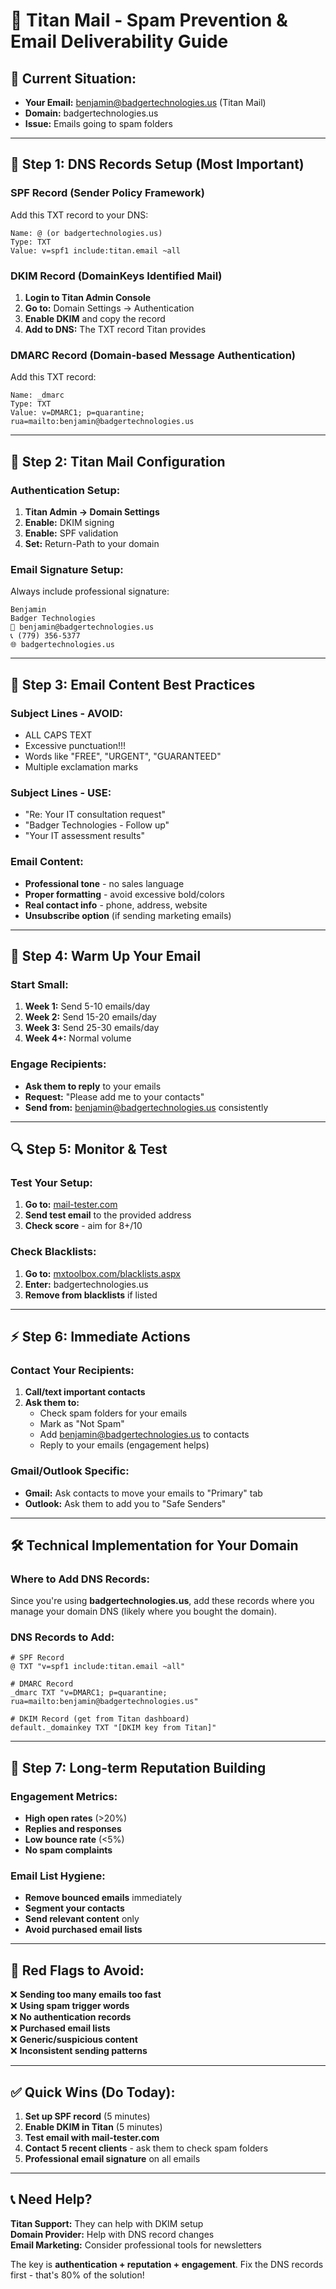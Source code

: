# 📧 Titan Mail - Spam Prevention & Email Deliverability Guide

## 🎯 **Current Situation:**
- **Your Email:** benjamin@badgertechnologies.us (Titan Mail)
- **Domain:** badgertechnologies.us 
- **Issue:** Emails going to spam folders

---

## 🚀 **Step 1: DNS Records Setup (Most Important)**

### **SPF Record** (Sender Policy Framework)
Add this TXT record to your DNS:

```
Name: @ (or badgertechnologies.us)
Type: TXT
Value: v=spf1 include:titan.email ~all
```

### **DKIM Record** (DomainKeys Identified Mail)
1. **Login to Titan Admin Console**
2. **Go to:** Domain Settings → Authentication
3. **Enable DKIM** and copy the record
4. **Add to DNS:** The TXT record Titan provides

### **DMARC Record** (Domain-based Message Authentication)
Add this TXT record:

```
Name: _dmarc
Type: TXT  
Value: v=DMARC1; p=quarantine; rua=mailto:benjamin@badgertechnologies.us
```

---

## 🔧 **Step 2: Titan Mail Configuration**

### **Authentication Setup:**
1. **Titan Admin → Domain Settings**
2. **Enable:** DKIM signing
3. **Enable:** SPF validation  
4. **Set:** Return-Path to your domain

### **Email Signature Setup:**
Always include professional signature:
```
Benjamin
Badger Technologies
📧 benjamin@badgertechnologies.us
📞 (779) 356-5377
🌐 badgertechnologies.us
```

---

## 📨 **Step 3: Email Content Best Practices**

### **Subject Lines - AVOID:**
- ALL CAPS TEXT
- Excessive punctuation!!!
- Words like "FREE", "URGENT", "GUARANTEED"
- Multiple exclamation marks

### **Subject Lines - USE:**
- "Re: Your IT consultation request"
- "Badger Technologies - Follow up"
- "Your IT assessment results"

### **Email Content:**
- **Professional tone** - no sales language
- **Proper formatting** - avoid excessive bold/colors  
- **Real contact info** - phone, address, website
- **Unsubscribe option** (if sending marketing emails)

---

## 🎯 **Step 4: Warm Up Your Email**

### **Start Small:**
1. **Week 1:** Send 5-10 emails/day
2. **Week 2:** Send 15-20 emails/day
3. **Week 3:** Send 25-30 emails/day
4. **Week 4+:** Normal volume

### **Engage Recipients:**
- **Ask them to reply** to your emails
- **Request:** "Please add me to your contacts"
- **Send from:** benjamin@badgertechnologies.us consistently

---

## 🔍 **Step 5: Monitor & Test**

### **Test Your Setup:**
1. **Go to:** [mail-tester.com](https://mail-tester.com)
2. **Send test email** to the provided address
3. **Check score** - aim for 8+/10

### **Check Blacklists:**
1. **Go to:** [mxtoolbox.com/blacklists.aspx](https://mxtoolbox.com/blacklists.aspx)
2. **Enter:** badgertechnologies.us
3. **Remove from blacklists** if listed

---

## ⚡ **Step 6: Immediate Actions**

### **Contact Your Recipients:**
1. **Call/text important contacts**
2. **Ask them to:** 
   - Check spam folders for your emails
   - Mark as "Not Spam" 
   - Add benjamin@badgertechnologies.us to contacts
   - Reply to your emails (engagement helps)

### **Gmail/Outlook Specific:**
- **Gmail:** Ask contacts to move your emails to "Primary" tab
- **Outlook:** Ask them to add you to "Safe Senders"

---

## 🛠️ **Technical Implementation for Your Domain**

### **Where to Add DNS Records:**
Since you're using **badgertechnologies.us**, add these records where you manage your domain DNS (likely where you bought the domain).

### **DNS Records to Add:**

```dns
# SPF Record
@ TXT "v=spf1 include:titan.email ~all"

# DMARC Record  
_dmarc TXT "v=DMARC1; p=quarantine; rua=mailto:benjamin@badgertechnologies.us"

# DKIM Record (get from Titan dashboard)
default._domainkey TXT "[DKIM key from Titan]"
```

---

## 🎯 **Step 7: Long-term Reputation Building**

### **Engagement Metrics:**
- **High open rates** (>20%)
- **Replies and responses** 
- **Low bounce rate** (<5%)
- **No spam complaints**

### **Email List Hygiene:**
- **Remove bounced emails** immediately
- **Segment your contacts** 
- **Send relevant content** only
- **Avoid purchased email lists**

---

## 🚨 **Red Flags to Avoid:**

❌ **Sending too many emails too fast**  
❌ **Using spam trigger words**  
❌ **No authentication records**  
❌ **Purchased email lists**  
❌ **Generic/suspicious content**  
❌ **Inconsistent sending patterns**  

---

## ✅ **Quick Wins (Do Today):**

1. **Set up SPF record** (5 minutes)
2. **Enable DKIM in Titan** (5 minutes)  
3. **Test email with mail-tester.com**
4. **Contact 5 recent clients** - ask them to check spam folders
5. **Professional email signature** on all emails

---

## 📞 **Need Help?**

**Titan Support:** They can help with DKIM setup  
**Domain Provider:** Help with DNS record changes  
**Email Marketing:** Consider professional tools for newsletters  

The key is **authentication + reputation + engagement**. Fix the DNS records first - that's 80% of the solution!
